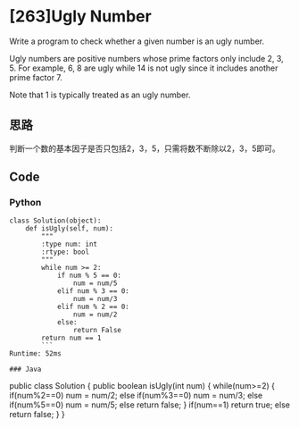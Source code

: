 # [263]Ugly Number

Write a program to check whether a given number is an ugly number.

Ugly numbers are positive numbers whose prime factors only include 2, 3, 5. For example, 6, 8 are ugly while 14 is not ugly since it includes another prime factor 7.

Note that 1 is typically treated as an ugly number.

## 思路
判断一个数的基本因子是否只包括2，3，5，只需将数不断除以2，3，5即可。

## Code

### Python
```
class Solution(object):
    def isUgly(self, num):
        """
        :type num: int
        :rtype: bool
        """
        while num >= 2:
            if num % 5 == 0:
                num = num/5
            elif num % 3 == 0:
                num = num/3
            elif num % 2 == 0:
                num = num/2
            else:
                return False
        return num == 1
        ```
Runtime: 52ms

### Java
```
public class Solution {
    public boolean isUgly(int num) {
        while(num>=2)
        {
            if(num%2==0)
            num = num/2;
            else if(num%3==0)
            num = num/3;
            else if(num%5==0)
            num = num/5;
            else return false;
        }
        if(num==1)
        return true;
        else return false;
    }
}
```



